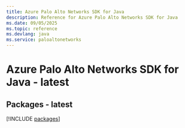 ```yaml
---
title: Azure Palo Alto Networks SDK for Java
description: Reference for Azure Palo Alto Networks SDK for Java
ms.date: 09/05/2025
ms.topic: reference
ms.devlang: java
ms.service: paloaltonetworks
---
```

# Azure Palo Alto Networks SDK for Java - latest
## Packages - latest
[!INCLUDE [packages](palo-alto-networks-index.md)]